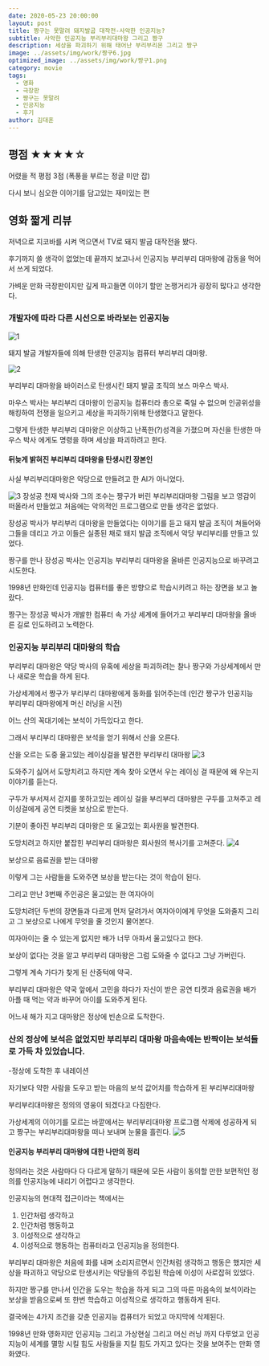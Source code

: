 ```yaml
---
date: 2020-05-23 20:00:00
layout: post
title: 짱구는 못말려 돼지발굽 대작전-사악한 인공지능?
subtitle: 사악한 인공지능 부리부리대마왕 그리고 짱구
description: 세상을 파괴하기 위해 태어난 부리부리몬 그리고 짱구 
image: ../assets/img/work/짱구6.jpg
optimized_image: ../assets/img/work/짱구1.png
category: movie
tags:
  - 영화
  - 극장판
  - 짱구는 못말려
  - 인공지능
  - 후기
author: 김대훈
---
```


## 평점 ★★★★☆ 

어렸을 적 평점 3점 (폭풍을 부르는 정글 미만 잡)

다시 보니 심오한 이야기를 담고있는 재미있는 편

## 영화 짧게 리뷰

저녁으로 지코바를 시켜 먹으면서 TV로 돼지 발굽 대작전을 봤다.

후기까지 쓸 생각이 없었는데 끝까지 보고나서 인공지능 부리부리 대마왕에 감동을 먹어서 쓰게 되었다.

가벼운 만화 극장판이지만 깊게 파고들면 이야기 할만 논쟁거리가 굉장히 많다고 생각한다. 

### 개발자에 따라 다른 시선으로 바라보는 인공지능

![1](../assets/img/work/짱구1.jpg)

돼지 발굽 개발자들에 의해 탄생한 인공지능 컴퓨터 부리부리 대마왕.

![2](../assets/img/work/짱구2.jpg)

부리부리 대마왕을 바이러스로 탄생시킨 돼지 발굽 조직의 보스 마우스 박사.

마우스 박사는 부리부리 대마왕이 인공지능 컴퓨터라 총으로 죽일 수 없으며
인공위성을 해킹하여 전쟁을 일으키고 세상을 파괴하기위해 탄생했다고 말한다.

그렇게 탄생한 부리부리 대마왕은 이상하고 난폭한(?)성격을 가졌으며 자신을 탄생한
마우스 박사 에게도 명령을 하며 세상을 파괴하려고 한다.

#### 뒤늦게 밝혀진 부리부리 대마왕을 탄생시킨 장본인

사실 부리부리대마왕은 악당으로 만들려고 한 AI가 아니었다.

![3](../assets/img/work/짱구3.jpg)
장성공 천재 박사와 그의 조수는 짱구가 버린 부리부리대마왕 그림을 보고 영감이 떠올라서
만들었고 처음에는 악의적인 프로그램으로 만들 생각은 없었다.

장성공 박사가 부리부리 대마왕을 만들었다는 이야기를 듣고 돼지 발굽 조직이
쳐들어와 그들을 데리고 가고 이들은 실종된 채로 돼지 발굽 조직에서 악당 부리부리를 만들고 있었다.

짱구를 만나 장성공 박사는 인공지능 부리부리 대마왕을 올바른 인공지능으로 바꾸려고 시도한다.

1998년 만화인데 인공지능 컴퓨터를 좋은 방향으로 학습시키려고 하는 장면을 보고 놀랐다.

짱구는 장성공 박사가 개발한 컴퓨터 속 가상 세계에 들어가고 부리부리 대마왕을 올바른
길로 인도하려고 노력한다.

### 인공지능 부리부리 대마왕의 학습 

부리부리 대마왕은 악당 박사의 유혹에 세상을 파괴하려는 찰나 짱구와 가상세계에서 만나 새로운 학습을 하게 된다.

가상세계에서 짱구가 부리부리 대마왕에게 동화를 읽어주는데  (인간 짱구가 인공지능 부리부리 대마왕에게 머신 러닝을 시전)

어느 산의 꼭대기에는 보석이 가득있다고 한다.

그래서 부리부리 대마왕은 보석을 얻기 위해서 산을 오른다.

산을 오르는 도중 울고있는 레이싱걸을 발견한 부리부리 대마왕
![3](../assets/img/work/짱구4.jpg)

도와주기 싫어서 도망치려고 하지만 계속 찾아 오면서 우는 레이싱 걸 때문에
왜 우는지 이야기를 듣는다.

구두가 부서져서 걷지를 못하고있는 레이싱 걸을 부리부리 대마왕은
구두를 고쳐주고 레이싱걸에게 공연 티켓을 보상으로 받는다.

기분이 좋아진 부리부리 대마왕은 또 울고있는 회사원을 발견한다.

도망치려고 하지만 붙잡힌 부리부리 대마왕은 회사원의 복사기를 고쳐준다.
![4](../assets/img/work/짱구5.jpg)

보상으로 음료권을 받는 대마왕

이렇게 그는 사람들을 도와주면 보상을 받는다는 것이 학습이 된다.

그리고 만난 3번째 주인공은 울고있는 한 여자아이

도망치려던 두번의 장면들과 다르게 먼저 달려가서 여자아이에게 무엇을 도와줄지 
그리고 그 보상으로 나에게 무엇을 줄 것인지 물어본다.

여자아이는 줄 수 있는게 없지만 배가 너무 아파서 울고있다고 한다.

보상이 없다는 것을 알고 부리부리 대마왕은 그럼 도와줄 수 없다고 그냥 가버린다.

그렇게 계속 가다가 찾게 된 산중턱에 약국.

부리부리 대마왕은 약국 앞에서 고민을 하다가 자신이 받은 공연 티켓과 음료권을
배가 아플 때 먹는 약과 바꾸어 아이를 도와주게 된다.

어느새 해가 지고 대마왕은 정상에 빈손으로 도착한다.

### 산의 정상에 보석은 없었지만 부리부리 대마왕 마음속에는 반짝이는 보석들로 가득 차 있었습니다.
-정상에 도착한 후 내레이션 

자기보다 약한 사람을 도우고 받는 마음의 보석 값어치를 학습하게 된 부리부리대마왕

부리부리대마왕은 정의의 영웅이 되겠다고 다짐한다.

가상세계의 이야기를 모르는 바깥에서는 부리부리대마왕 프로그램 삭제에 성공하게 되고
짱구는 부리부리대마왕을 떠나 보내며 눈물을 흘린다.
![5](../assets/img/work/짱구1.png)

#### 인공지능 부리부리 대마왕에 대한 나만의 정리

정의라는 것은 사람마다 다 다르게 말하기 때문에 모든 사람이 동의할 만한 보편적인 정의를 인공지능에 내리기 어렵다고 생각한다.

인공지능의 현대적 접근이라는 책에서는
1. 인간처럼 생각하고 
2. 인간처럼 행동하고 
3. 이성적으로 생각하고
4. 이성적으로 행동하는 
컴퓨터라고 인공지능을 정의한다.

부리부리 대마왕은 처음에 화를 내며 소리지르면서 인간처럼 생각하고 행동은 했지만 
세상을 파괴하고 악당으로 탄생시키는 악당들의 주입된 학습에 이성이 사로잡혀 있었다.

하지만 짱구를 만나서 인간을 도우는 학습을 하게 되고 그의 따른 마음속의 보석이라는 보상을 받음으로써
또 한번 학습하고 이성적으로 생각하고 행동하게 된다.

결국에는 4가지 조건을 갖춘 인공지능 컴퓨터가 되었고 마지막에 삭제된다.

1998년 만화 영화지만 인공지능 그리고 가상현실 그리고 머신 러닝 까지 다루었고
인공지능이 세계를 멸망 시킬 힘도 사람들을 지킬 힘도 가지고 있다는 것을 보여주는 만화 영화였다.

